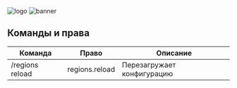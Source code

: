 <img src="https://i.ibb.co/12BB3ys/logo.png" alt="logo" border="0">
<img src="https://ibb.co/0yQdtFkJ" alt="banner" border="0">

## Команды и права
| Команда            | Право            | Описание                        |
|--------------------|------------------|---------------------------------|
| /regions reload    | regions.reload   | Перезагружает конфигурацию      |
